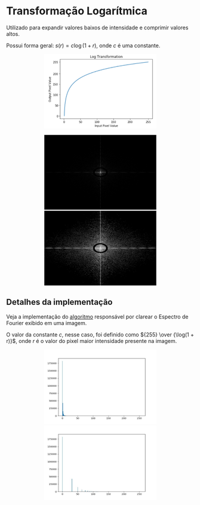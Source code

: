 # Transformação Logarítmica

Utilizado para expandir valores baixos de intensidade e comprimir valores altos.

Possui forma geral: $s(r) = c\log(1 + r)$, onde $c$ é uma constante.

<p align="center">
    <img src="./readmeImg/func.jpg" width="300px" height="200px">
</p>

<p align="center">
    <img src="./readmeImg/fourier.jpg" width="300px" height="200px">
    <img src="./readmeImg/fourier_output.jpg" width="300px" height="200px">
</p>

## Detalhes da implementação

Veja a implementação do [algoritmo]() responsável por clarear o Espectro de Fourier exibido em uma imagem.

O valor da constante $c$, nesse caso, foi definido como ${255} \over {\log(1 + r)}$, onde $r$ é o valor do pixel maior intensidade presente na imagem.

<p align="center">
    <img src="./readmeImg/hist_fourier_input.jpg" width="300px" height="200px">
    <img src="./readmeImg/hist_fourier_output.jpg" width="300px" height="200px">
</p>